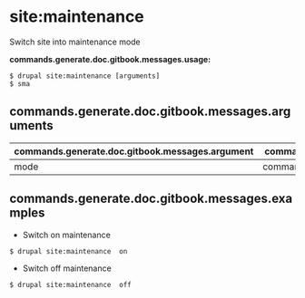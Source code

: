 # site:maintenance
Switch site into maintenance mode

**commands.generate.doc.gitbook.messages.usage:**
```
$ drupal site:maintenance [arguments]
$ sma  
```

## commands.generate.doc.gitbook.messages.arguments
commands.generate.doc.gitbook.messages.argument | commands.generate.doc.gitbook.messages.details
---------|-------------
mode | commands.site.maintenance.arguments.mode[on/off]

## commands.generate.doc.gitbook.messages.examples
* Switch on maintenance
```
$ drupal site:maintenance  on
```
* Switch off maintenance
```
$ drupal site:maintenance  off

```
